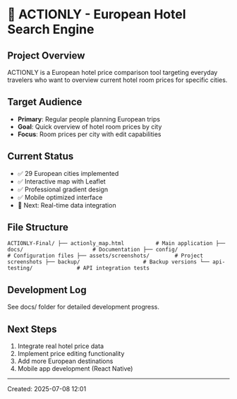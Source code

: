 ﻿# 🏨 ACTIONLY - European Hotel Search Engine

## Project Overview
ACTIONLY is a European hotel price comparison tool targeting everyday travelers who want to overview current hotel room prices for specific cities.

## Target Audience
- **Primary**: Regular people planning European trips
- **Goal**: Quick overview of hotel room prices by city
- **Focus**: Room prices per city with edit capabilities

## Current Status
- ✅ 29 European cities implemented
- ✅ Interactive map with Leaflet
- ✅ Professional gradient design
- ✅ Mobile optimized interface
- 🔄 Next: Real-time data integration

## File Structure
`
ACTIONLY-Final/
├── actionly_map.html          # Main application
├── docs/                      # Documentation
├── config/                    # Configuration files
├── assets/screenshots/        # Project screenshots
├── backup/                    # Backup versions
└── api-testing/              # API integration tests
`

## Development Log
See docs/ folder for detailed development progress.

## Next Steps
1. Integrate real hotel price data
2. Implement price editing functionality
3. Add more European destinations
4. Mobile app development (React Native)

---
Created: 2025-07-08 12:01
